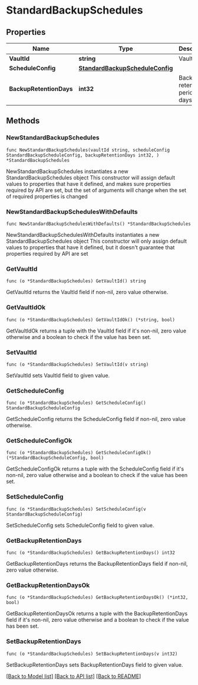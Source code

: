 # StandardBackupSchedules

## Properties

Name | Type | Description | Notes
------------ | ------------- | ------------- | -------------
**VaultId** | **string** | Vault ID. | 
**ScheduleConfig** | [**StandardBackupScheduleConfig**](StandardBackupScheduleConfig.md) |  | 
**BackupRetentionDays** | **int32** | Backup retention period, in days. | 

## Methods

### NewStandardBackupSchedules

`func NewStandardBackupSchedules(vaultId string, scheduleConfig StandardBackupScheduleConfig, backupRetentionDays int32, ) *StandardBackupSchedules`

NewStandardBackupSchedules instantiates a new StandardBackupSchedules object
This constructor will assign default values to properties that have it defined,
and makes sure properties required by API are set, but the set of arguments
will change when the set of required properties is changed

### NewStandardBackupSchedulesWithDefaults

`func NewStandardBackupSchedulesWithDefaults() *StandardBackupSchedules`

NewStandardBackupSchedulesWithDefaults instantiates a new StandardBackupSchedules object
This constructor will only assign default values to properties that have it defined,
but it doesn't guarantee that properties required by API are set

### GetVaultId

`func (o *StandardBackupSchedules) GetVaultId() string`

GetVaultId returns the VaultId field if non-nil, zero value otherwise.

### GetVaultIdOk

`func (o *StandardBackupSchedules) GetVaultIdOk() (*string, bool)`

GetVaultIdOk returns a tuple with the VaultId field if it's non-nil, zero value otherwise
and a boolean to check if the value has been set.

### SetVaultId

`func (o *StandardBackupSchedules) SetVaultId(v string)`

SetVaultId sets VaultId field to given value.


### GetScheduleConfig

`func (o *StandardBackupSchedules) GetScheduleConfig() StandardBackupScheduleConfig`

GetScheduleConfig returns the ScheduleConfig field if non-nil, zero value otherwise.

### GetScheduleConfigOk

`func (o *StandardBackupSchedules) GetScheduleConfigOk() (*StandardBackupScheduleConfig, bool)`

GetScheduleConfigOk returns a tuple with the ScheduleConfig field if it's non-nil, zero value otherwise
and a boolean to check if the value has been set.

### SetScheduleConfig

`func (o *StandardBackupSchedules) SetScheduleConfig(v StandardBackupScheduleConfig)`

SetScheduleConfig sets ScheduleConfig field to given value.


### GetBackupRetentionDays

`func (o *StandardBackupSchedules) GetBackupRetentionDays() int32`

GetBackupRetentionDays returns the BackupRetentionDays field if non-nil, zero value otherwise.

### GetBackupRetentionDaysOk

`func (o *StandardBackupSchedules) GetBackupRetentionDaysOk() (*int32, bool)`

GetBackupRetentionDaysOk returns a tuple with the BackupRetentionDays field if it's non-nil, zero value otherwise
and a boolean to check if the value has been set.

### SetBackupRetentionDays

`func (o *StandardBackupSchedules) SetBackupRetentionDays(v int32)`

SetBackupRetentionDays sets BackupRetentionDays field to given value.



[[Back to Model list]](../README.md#documentation-for-models) [[Back to API list]](../README.md#documentation-for-api-endpoints) [[Back to README]](../README.md)


